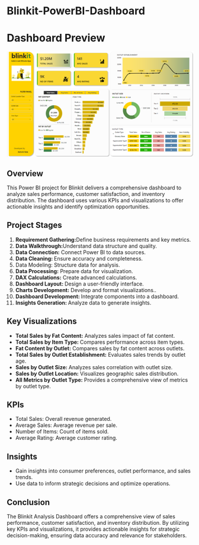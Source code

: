 # Blinkit-PowerBI-Dashboard

<h1>Dashboard Preview</h1>
<img src="Blinkit Dashboard Image.png">

<h2>Overview</h2>
<p>This Power BI project for Blinkit delivers a comprehensive dashboard to analyze sales performance, customer satisfaction, and inventory distribution. The dashboard uses various KPIs and visualizations to offer actionable insights and identify optimization opportunities.</p>

<h2>Project Stages</h2>
<ol>
<li><b>Requirement Gathering:</b>Define business requirements and key metrics.</li>
<li><b>Data Walkthrough:</b>Understand data structure and quality.</li>
<li><b>Data Connection:</b> Connect Power BI to data sources.</li>
<li><b>Data Cleaning: </b>Ensure accuracy and completeness.</li>
<li><b></b>Data Modeling:</b> Structure data for analysis.</li>
<li><b>Data Processing:</b> Prepare data for visualization.</li>
<li><b>DAX Calculations:</b> Create advanced calculations.</li>
<li><b>Dashboard Layout: </b>Design a user-friendly interface.</li>
<li><b>Charts Development:</b> Develop and format visualizations..</li>
<li><b>Dashboard Development: </b>Integrate components into a dashboard.</li>
<li><b>Insights Generation: </b>Analyze data to generate insights.</li>
</ol>

<h2>Key Visualizations</h2>

<ul>
<li><b>Total Sales by Fat Content:</b> Analyzes sales impact of fat content.</li>
<li><b>Total Sales by Item Type: </b>Compares performance across item types.</li>
<li><b>Fat Content by Outlet:</b> Compares sales by fat content across outlets.</li>
<li><b>Total Sales by Outlet Establishment:</b> Evaluates sales trends by outlet age.</li>
<li><b>Sales by Outlet Size: </b>Analyzes sales correlation with outlet size.</li>
<li><b>Sales by Outlet Location:</b> Visualizes geographic sales distribution.</li>
<li><b>All Metrics by Outlet Type:</b> Provides a comprehensive view of metrics by outlet type.</li>
</ul>

<h2>KPIs</h2>

<ul>
<li>Total Sales: Overall revenue generated.</li>
<li>Average Sales: Average revenue per sale.</li>
<li>Number of Items: Count of items sold.</li>
<li>Average Rating: Average customer rating.</li>
</ul>


<h2>Insights</h2>

<ul>
<li>Gain insights into consumer preferences, outlet performance, and sales trends.</li>
<li>Use data to inform strategic decisions and optimize operations.</li>
</ul>

<h2>Conclusion</h2>

<p>The Blinkit Analysis Dashboard offers a comprehensive view of sales performance, customer satisfaction, and inventory distribution. By utilizing key KPIs and visualizations, it provides actionable insights for strategic decision-making, ensuring data accuracy and relevance for stakeholders.</p>
